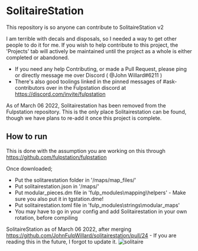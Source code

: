 # SolitaireStation

This repository is so anyone can contribute to SolitaireStation v2

I am terrible with decals and disposals, so I needed a way to get other people to do it for me. If you wish to help contribute to this project, the 'Projects' tab will actively be maintained until the project as a whole is either completed or abandoned.

- If you need any help Contributing, or made a Pull Request, please ping or directly message me over Discord ( @John Willard#6211 )
- There's also good toolings linked in the pinned messages of #ask-contributors over in the Fulpstation discord at https://discord.com/invite/fulpstation

As of March 06 2022, Solitairestation has been removed from the Fulpstation repository. This is the only place Solitairestation can be found, though we have plans to re-add it once this project is complete.

## How to run

This is done with the assumption you are working on this through https://github.com/fulpstation/fulpstation

Once downloaded;
- Put the solitarestation folder in '/maps/map_files/'
- Put solitairestation.json in '/maps/'
- Put modular_pieces.dm file in 'fulp_modules\mapping\helpers\' - Make sure you also put it in tgstation.dme!
- Put solitairestation.toml file in 'fulp_modules\strings\modular_maps\'
- You may have to go in your config and add Solitairestation in your own rotation, before compiling

SolitaireStation as of March 06 2022, after merging https://github.com/JohnFulpWillard/solitairestation/pull/24 - If you are reading this in the future, I forgot to update it.
![solitaire](https://user-images.githubusercontent.com/53777086/156970443-5fa77533-59f1-4f5d-b30e-ddf6cbe08f98.png)
